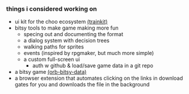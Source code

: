 ### things i considered working on

- ui kit for the choo ecosystem [(trainkit)](https://github.com/kareniel/trainkit)
- bitsy tools to make game making more fun
  - specing out and documenting the format
  - a dialog system with decision trees
  - walking paths for sprites
  - events (inspired by rpgmaker, but much more simple)
  - a custom full-screen ui
    - auth w github & load/save game data in a git repo
- a bitsy game [(orb-bitsy-data)](https://github.com/kareniel/orb-bitsy-data)
- a browser extension that automates clicking on the links in download gates for you and downloads the file in the background
